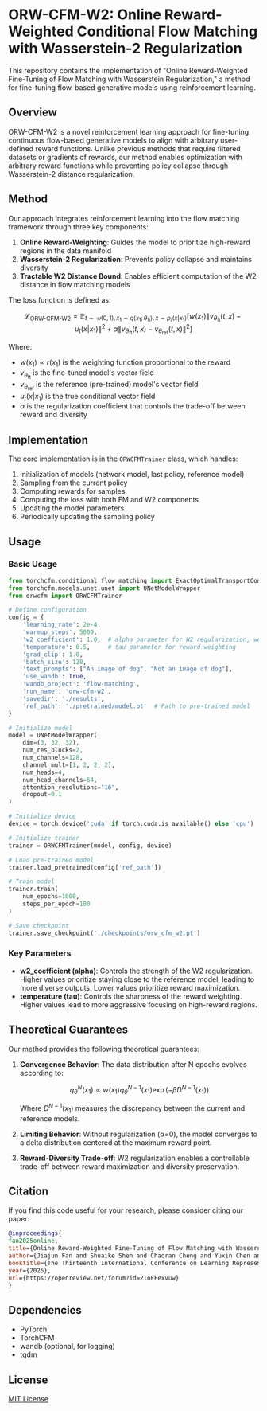 # ORW-CFM-W2: Online Reward-Weighted Conditional Flow Matching with Wasserstein-2 Regularization

This repository contains the implementation of "Online Reward-Weighted Fine-Tuning of Flow Matching with Wasserstein Regularization," a method for fine-tuning flow-based generative models using reinforcement learning.

## Overview

ORW-CFM-W2 is a novel reinforcement learning approach for fine-tuning continuous flow-based generative models to align with arbitrary user-defined reward functions. Unlike previous methods that require filtered datasets or gradients of rewards, our method enables optimization with arbitrary reward functions while preventing policy collapse through Wasserstein-2 distance regularization.

## Method

Our approach integrates reinforcement learning into the flow matching framework through three key components:

1. **Online Reward-Weighting**: Guides the model to prioritize high-reward regions in the data manifold
2. **Wasserstein-2 Regularization**: Prevents policy collapse and maintains diversity
3. **Tractable W2 Distance Bound**: Enables efficient computation of the W2 distance in flow matching models

The loss function is defined as:

$$
\mathcal{L}_{\text{ORW-CFM-W2}} = \mathbb{E}_{t \sim \mathcal{U}(0,1), x_1 \sim q(x_1; \theta_{\text{ft}}), x \sim p_t(x|x_1)}[w(x_1) \|v_{\theta_{\text{ft}}}(t, x) - u_t(x|x_1)\|^2 + \alpha \|v_{\theta_{\text{ft}}}(t, x) - v_{\theta_{\text{ref}}}(t, x)\|^2]
$$

Where:
- $w(x_1) \propto r(x_1)$ is the weighting function proportional to the reward
- $v_{\theta_{\text{ft}}}$ is the fine-tuned model's vector field
- $v_{\theta_{\text{ref}}}$ is the reference (pre-trained) model's vector field
- $u_t(x|x_1)$ is the true conditional vector field
- $\alpha$ is the regularization coefficient that controls the trade-off between reward and diversity

## Implementation

The core implementation is in the `ORWCFMTrainer` class, which handles:

1. Initialization of models (network model, last policy, reference model)
2. Sampling from the current policy
3. Computing rewards for samples
4. Computing the loss with both FM and W2 components
5. Updating the model parameters
6. Periodically updating the sampling policy

## Usage

### Basic Usage

```python
from torchcfm.conditional_flow_matching import ExactOptimalTransportConditionalFlowMatcher
from torchcfm.models.unet.unet import UNetModelWrapper
from orwcfm import ORWCFMTrainer

# Define configuration
config = {
    'learning_rate': 2e-4,
    'warmup_steps': 5000,
    'w2_coefficient': 1.0,  # alpha parameter for W2 regularization, we encourage you to use at least alpha>=1.0
    'temperature': 0.5,     # tau parameter for reward weighting
    'grad_clip': 1.0,
    'batch_size': 128,
    'text_prompts': ["An image of dog", "Not an image of dog"],
    'use_wandb': True,
    'wandb_project': 'flow-matching',
    'run_name': 'orw-cfm-w2',
    'savedir': './results',
    'ref_path': './pretrained/model.pt'  # Path to pre-trained model
}

# Initialize model
model = UNetModelWrapper(
    dim=(3, 32, 32),
    num_res_blocks=2,
    num_channels=128,
    channel_mult=[1, 2, 2, 2],
    num_heads=4,
    num_head_channels=64,
    attention_resolutions="16",
    dropout=0.1
)

# Initialize device
device = torch.device('cuda' if torch.cuda.is_available() else 'cpu')

# Initialize trainer
trainer = ORWCFMTrainer(model, config, device)

# Load pre-trained model
trainer.load_pretrained(config['ref_path'])

# Train model
trainer.train(
    num_epochs=1000,
    steps_per_epoch=100
)

# Save checkpoint
trainer.save_checkpoint('./checkpoints/orw_cfm_w2.pt')
```

### Key Parameters

- **w2_coefficient (alpha)**: Controls the strength of the W2 regularization. Higher values prioritize staying close to the reference model, leading to more diverse outputs. Lower values prioritize reward maximization.
- **temperature (tau)**: Controls the sharpness of the reward weighting. Higher values lead to more aggressive focusing on high-reward regions.

## Theoretical Guarantees

Our method provides the following theoretical guarantees:

1. **Convergence Behavior**: The data distribution after N epochs evolves according to:
   
   $$q^N_{\theta}(x_1) \propto w(x_1) q^{N-1}_{\theta}(x_1) \exp(-\beta D^{N-1}(x_1))$$

   Where $D^{N-1}(x_1)$ measures the discrepancy between the current and reference models.

2. **Limiting Behavior**: Without regularization (α=0), the model converges to a delta distribution centered at the maximum reward point.

3. **Reward-Diversity Trade-off**: W2 regularization enables a controllable trade-off between reward maximization and diversity preservation.

## Citation

If you find this code useful for your research, please consider citing our paper:

```bibtex
@inproceedings{
fan2025online,
title={Online Reward-Weighted Fine-Tuning of Flow Matching with Wasserstein Regularization},
author={Jiajun Fan and Shuaike Shen and Chaoran Cheng and Yuxin Chen and Chumeng Liang and Ge Liu},
booktitle={The Thirteenth International Conference on Learning Representations},
year={2025},
url={https://openreview.net/forum?id=2IoFFexvuw}
}
```

## Dependencies

- PyTorch
- TorchCFM
- wandb (optional, for logging)
- tqdm

## License

[MIT License](https://mit-license.org/)